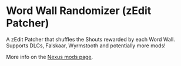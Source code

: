 # Word Wall Randomizer (zEdit Patcher)

A zEdit Patcher that shuffles the Shouts rewarded by each Word Wall. Supports DLCs, Falskaar, Wyrmstooth and potentially more mods!

More info on the [Nexus mods page](https://www.nexusmods.com/skyrimspecialedition/mods/41616).
